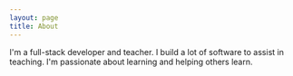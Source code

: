 ```yaml
---
layout: page
title: About
---
```


I'm a full-stack developer and teacher. I build a lot of software to assist in teaching. I'm passionate about learning and helping others learn.
